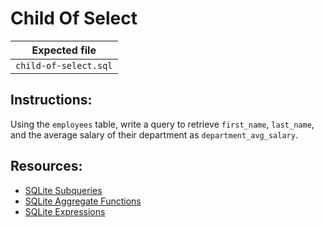 # Child Of Select

| Expected file |
| ------------- |
| `child-of-select.sql` |

## Instructions:

Using the `employees` table, write a query to retrieve `first_name`, `last_name`, and the average salary of their department as `department_avg_salary`.

## Resources:

- [SQLite Subqueries](https://www.sqlite.org/lang_select.html#subqueries)
- [SQLite Aggregate Functions](https://www.sqlite.org/lang_aggfunc.html)
- [SQLite Expressions](https://www.sqlite.org/lang_expr.html)